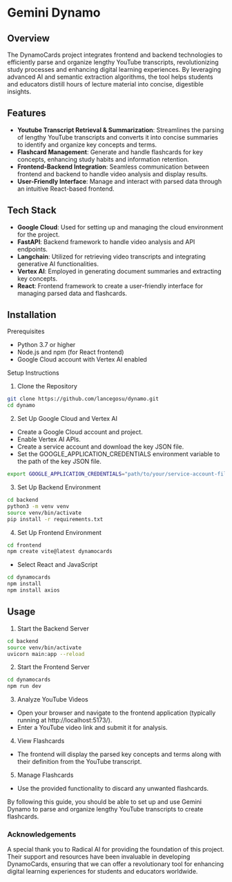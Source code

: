 # Gemini Dynamo

## Overview
The DynamoCards project integrates frontend and backend technologies to efficiently parse and organize lengthy YouTube transcripts, revolutionizing study processes and enhancing digital learning experiences. By leveraging advanced AI and semantic extraction algorithms, the tool helps students and educators distill hours of lecture material into concise, digestible insights.

## Features
- **Youtube Transcript Retrieval & Summarization**: Streamlines the parsing of lengthy YouTube transcripts and converts it into concise summaries to identify and organize key concepts and terms.
- **Flashcard Management**: Generate and handle flashcards for key concepts, enhancing study habits and information retention.
- **Frontend-Backend Integration**: Seamless communication between frontend and backend to handle video analysis and display results.
- **User-Friendly Interface**: Manage and interact with parsed data through an intuitive React-based frontend.

## Tech Stack
- **Google Cloud**: Used for setting up and managing the cloud environment for the project.
- **FastAPI**: Backend framework to handle video analysis and API endpoints.
- **Langchain**: Utilized for retrieving video transcripts and integrating generative AI functionalities.
- **Vertex AI**: Employed in generating document summaries and extracting key concepts.
- **React**: Frontend framework to create a user-friendly interface for managing parsed data and flashcards.

## Installation
Prerequisites
- Python 3.7 or higher
- Node.js and npm (for React frontend)
- Google Cloud account with Vertex AI enabled

Setup Instructions
1. Clone the Repository
```bash
git clone https://github.com/lancegosu/dynamo.git
cd dynamo
```

2. Set Up Google Cloud and Vertex AI
- Create a Google Cloud account and project.
- Enable Vertex AI APIs.
- Create a service account and download the key JSON file.
- Set the GOOGLE_APPLICATION_CREDENTIALS environment variable to the path of the key JSON file.
```bash
export GOOGLE_APPLICATION_CREDENTIALS="path/to/your/service-account-file.json"
```

3. Set Up Backend Environment

```bash
cd backend
python3 -m venv venv
source venv/bin/activate
pip install -r requirements.txt
```

4. Set Up Frontend Environment
```bash
cd frontend
npm create vite@latest dynamocards
```
- Select React and JavaScript
```bash
cd dynamocards
npm install
npm install axios
```

## Usage
1. Start the Backend Server
```bash
cd backend
source venv/bin/activate
uvicorn main:app --reload
```

2. Start the Frontend Server
```bash
cd dynamocards
npm run dev
```

3. Analyze YouTube Videos
- Open your browser and navigate to the frontend application (typically running at http://localhost:5173/).
- Enter a YouTube video link and submit it for analysis.

4. View Flashcards
- The frontend will display the parsed key concepts and terms along with their definition from the YouTube transcript.

5. Manage Flashcards
- Use the provided functionality to discard any unwanted flashcards.

By following this guide, you should be able to set up and use Gemini Dynamo to parse and organize lengthy YouTube transcripts to create flashcards.

### Acknowledgements
A special thank you to Radical AI for providing the foundation of this project. Their support and resources have been invaluable in developing DynamoCards, ensuring that we can offer a revolutionary tool for enhancing digital learning experiences for students and educators worldwide.

